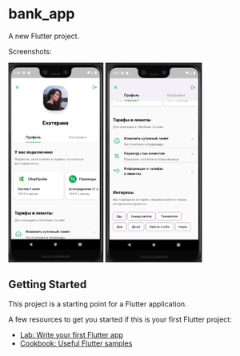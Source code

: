 # bank_app

A new Flutter project.

Screenshots:

<img src="assets/scr1.PNG" height="400">                            <img src="assets/scr2.PNG" height="400">


## Getting Started

This project is a starting point for a Flutter application.

A few resources to get you started if this is your first Flutter project:

- [Lab: Write your first Flutter app](https://docs.flutter.dev/get-started/codelab)
- [Cookbook: Useful Flutter samples](https://docs.flutter.dev/cookbook)
